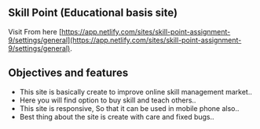 ## Skill Point (Educational basis site)

Visit From here [https://app.netlify.com/sites/skill-point-assignment-9/settings/general](https://app.netlify.com/sites/skill-point-assignment-9/settings/general).

## Objectives and features

- This site is basically create to improve online skill management market..
- Here you will find option to buy skill and teach others..
- This site is responsive, So that it can be used in mobile phone also..
- Best thing about the site is create with care and fixed bugs..
